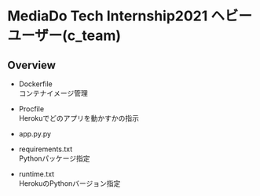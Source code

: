 # MediaDo Tech Internship2021 ヘビーユーザー(c_team)

## Overview
- Dockerfile  
コンテナイメージ管理
- Procfile  
Herokuでどのアプリを動かすかの指示
- app.py.py  

- requirements.txt  
Pythonパッケージ指定
- runtime.txt  
HerokuのPythonバージョン指定  
